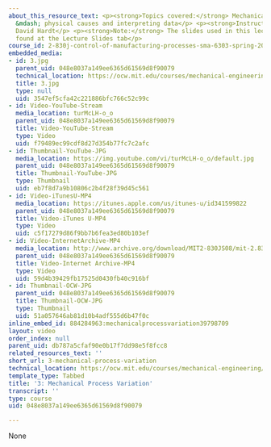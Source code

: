 ```yaml
---
about_this_resource_text: <p><strong>Topics covered:</strong> Mechanical process variation
  &mdash; physical causes and interpreting data</p> <p><strong>Instructor:</strong>
  David Hardt</p> <p><strong>Note:</strong> The slides used in this lecture can be
  found at the Lecture Slides tab</p>
course_id: 2-830j-control-of-manufacturing-processes-sma-6303-spring-2008
embedded_media:
- id: 3.jpg
  parent_uid: 048e8037a149ee6365d61569d8f90079
  technical_location: https://ocw.mit.edu/courses/mechanical-engineering/2-830j-control-of-manufacturing-processes-sma-6303-spring-2008/lecture-videos/3-mechanical-process-variation/3.jpg
  title: 3.jpg
  type: null
  uid: 3547ef5cfa42c221886bfc766c52c99c
- id: Video-YouTube-Stream
  media_location: turMcLH-o_o
  parent_uid: 048e8037a149ee6365d61569d8f90079
  title: Video-YouTube-Stream
  type: Video
  uid: f79489ec99cdf8d27d354b77fc7c2afc
- id: Thumbnail-YouTube-JPG
  media_location: https://img.youtube.com/vi/turMcLH-o_o/default.jpg
  parent_uid: 048e8037a149ee6365d61569d8f90079
  title: Thumbnail-YouTube-JPG
  type: Thumbnail
  uid: eb7f8d7a9b10806c2b4f28f39d45c561
- id: Video-iTunesU-MP4
  media_location: https://itunes.apple.com/us/itunes-u/id341599822
  parent_uid: 048e8037a149ee6365d61569d8f90079
  title: Video-iTunes U-MP4
  type: Video
  uid: c5f17279d86f9bb7b6fea3ed80b103ef
- id: Video-InternetArchive-MP4
  media_location: http://www.archive.org/download/MIT2-830JS08/mit-2.830-s08-lec03_300k.mp4
  parent_uid: 048e8037a149ee6365d61569d8f90079
  title: Video-Internet Archive-MP4
  type: Video
  uid: 59d4b39429fb17525d0430fb40c916bf
- id: Thumbnail-OCW-JPG
  parent_uid: 048e8037a149ee6365d61569d8f90079
  title: Thumbnail-OCW-JPG
  type: Thumbnail
  uid: 51a057646ab81d10b4adf555d6b47f0c
inline_embed_id: 884284963:mechanicalprocessvariation39798709
layout: video
order_index: null
parent_uid: db787a5cfaf90e0b17f7dd98e5f8fcc8
related_resources_text: ''
short_url: 3-mechanical-process-variation
technical_location: https://ocw.mit.edu/courses/mechanical-engineering/2-830j-control-of-manufacturing-processes-sma-6303-spring-2008/lecture-videos/3-mechanical-process-variation
template_type: Tabbed
title: '3: Mechanical Process Variation'
transcript: ''
type: course
uid: 048e8037a149ee6365d61569d8f90079

---
```

None